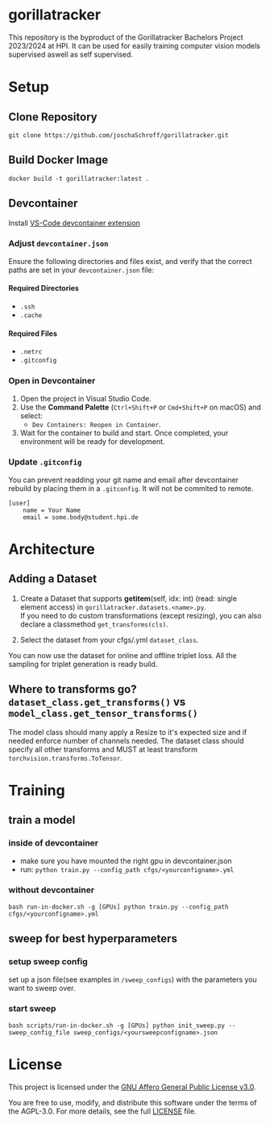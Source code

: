 # gorillatracker
This repository is the byproduct of the Gorillatracker Bachelors Project 2023/2024 at HPI. It can be used for easily training computer vision models supervised aswell as self supervised.

# Setup
## Clone Repository
```git clone https://github.com/joschaSchroff/gorillatracker.git```

## Build Docker Image
```docker build -t gorillatracker:latest .```

## Devcontainer
Install [VS-Code devcontainer extension](https://marketplace.visualstudio.com/items?itemName=ms-vscode-remote.remote-containers)

### Adjust `devcontainer.json`

Ensure the following directories and files exist, and verify that the correct paths are set in your `devcontainer.json` file:

#### Required Directories
- `.ssh`
- `.cache`

#### Required Files
- `.netrc`
- `.gitconfig`

### Open in Devcontainer

1. Open the project in Visual Studio Code.
2. Use the **Command Palette** (`Ctrl+Shift+P` or `Cmd+Shift+P` on macOS) and select:
   - `Dev Containers: Reopen in Container`.
3. Wait for the container to build and start. Once completed, your environment will be ready for development.


### Update `.gitconfig`
You can prevent readding your git name and email after devcontainer rebuild by 
placing them in a `.gitconfig`. It will not be commited to remote.

```
[user]
    name = Your Name
    email = some.body@student.hpi.de
``` 

# Architecture
## Adding a Dataset

1. Create a Dataset that supports __getitem__(self, idx: int) (read: single element access) in `gorillatracker.datasets.<name>.py`.  
If you need to do custom transformations (except resizing), you can also declare a classmethod `get_transforms(cls)`.

2. Select the dataset from your cfgs/<yourconfigname>.yml `dataset_class`.

You can now use the dataset for online and offline triplet loss. All the sampling 
for triplet generation is ready build. 

## Where to transforms go? `dataset_class.get_transforms()` vs  `model_class.get_tensor_transforms()`
The model class should many apply a Resize to it's expected size and if needed enforce number of channels needed.
The dataset class should specify all other transforms and MUST at least transform `torchvision.transforms.ToTensor`.

# Training
## train a model
### inside of devcontainer
- make sure you have mounted the right gpu in devcontainer.json
- run: ```python train.py --config_path cfgs/<yourconfigname>.yml```
### without devcontainer
```bash run-in-docker.sh -g [GPUs] python train.py --config_path cfgs/<yourconfigname>.yml```

## sweep for best hyperparameters
### setup sweep config
set up a json file(see examples in ```/sweep_configs```) with the parameters you want to sweep over.
### start sweep
```bash scripts/run-in-docker.sh -g [GPUs] python init_sweep.py --sweep_config_file sweep_configs/<yoursweepconfigname>.json```

# License

This project is licensed under the [GNU Affero General Public License v3.0](./LICENSE).

You are free to use, modify, and distribute this software under the terms of the AGPL-3.0. For more details, see the full [LICENSE](./LICENSE) file.










